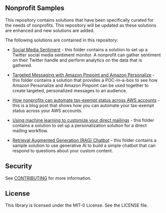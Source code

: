 ## Nonprofit Samples

This repository contains solutions that have been specifically curated for the needs of nonprofits. This repository will be updated as these solutions are enhanced and new solutions are added.

The following solutions are contained in this repository:
* [Social Media Sentiment](Social_Media_Sentiment/README.md) - this folder contains a solution to set up a Twitter social media sentiment monitor. A nonprofit can gather sentiment on their Twitter handle and perform analytics on the data that is gathered.

* [Targeted Messaging with Amazon Pinpoint and Amazon Personalize](Targeted_Messaging_With_Pinpoint_and_Personalize/README.md) - this folder contains a solution that provides a POC-in-a-box to see how Amazon Personalize and Amazon Pinpoint can be used together to create targeted, personalized messages to an audience.

* [How nonprofits can automate tax-exempt status across AWS accounts](https://aws.amazon.com/blogs/publicsector/how-nonprofits-can-automate-tax-exempt-status-across-aws-accounts/) - this is a blog post that shows how you can automate your tax-exempt status across your AWS accounts.

* [Using machine learning to customize your direct mailings](DirectMailing_With_Amazon_Personalize/README.md) - this folder contains a solution to set up a personalization solution for a direct mailing workflow.

* [Retrieval Augmented Generation (RAG) Chatbot](RAG_Chatbot/README.md) - this folder contains a sample solution to use generative AI to build a simple chatbot that can respond to questions about your custom content.

## Security

See [CONTRIBUTING](CONTRIBUTING.md#security-issue-notifications) for more information.

## License

This library is licensed under the MIT-0 License. See the LICENSE file.

